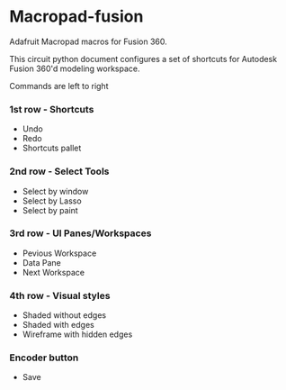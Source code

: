 # Macropad-fusion
Adafruit Macropad macros for Fusion 360.

This circuit python document configures a set of shortcuts for Autodesk Fusion 360'd modeling workspace.

Commands are left to right

 ### 1st row - Shortcuts

- Undo 
- Redo 
- Shortcuts pallet

### 2nd row - Select Tools

- Select by window
- Select by Lasso
- Select by paint

### 3rd row - UI Panes/Workspaces

- Pevious Workspace
- Data Pane
- Next Workspace

### 4th row - Visual styles

- Shaded without edges
- Shaded with edges
- Wireframe with hidden edges

### Encoder button

- Save
